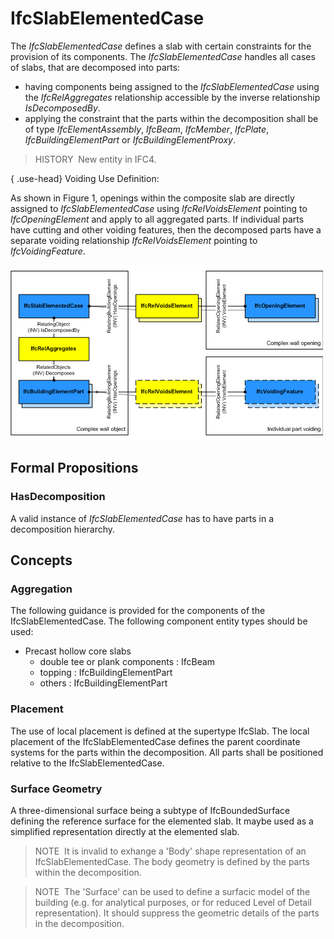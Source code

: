 # IfcSlabElementedCase

The _IfcSlabElementedCase_ defines a slab with certain constraints for the provision of its components. The _IfcSlabElementedCase_ handles all cases of slabs, that are decomposed into parts:

* having components being assigned to the _IfcSlabElementedCase_ using the _IfcRelAggregates_ relationship accessible by the inverse relationship _IsDecomposedBy_.
* applying the constraint that the parts within the decomposition shall be of type _IfcElementAssembly_, _IfcBeam_, _IfcMember_, _IfcPlate_, _IfcBuildingElementPart_ or _IfcBuildingElementProxy_.

> HISTORY&nbsp; New entity in IFC4.

{ .use-head}
Voiding Use Definition:

As shown in Figure 1, openings within the composite slab are directly assigned to _IfcSlabElementedCase_ using _IfcRelVoidsElement_ pointing to _IfcOpeningElement_ and apply to all aggregated parts. If individual parts have cutting and other voiding features, then the decomposed parts have a separate voiding relationship _IfcRelVoidsElement_ pointing to _IfcVoidingFeature_.

!["voiding"](../../../../figures/ifcslabelementedcase_fig01.png "Figure 1 &mdash; Slab elemented voiding")

## Formal Propositions

### HasDecomposition
A valid instance of _IfcSlabElementedCase_ has to have parts in a decomposition hierarchy.

## Concepts

### Aggregation

The following guidance is provided for the components of the
IfcSlabElementedCase. The following component entity types
should be used:


* Precast hollow core slabs
	+ double tee or plank components : IfcBeam
	+ topping : IfcBuildingElementPart
	+ others : IfcBuildingElementPart



### Placement

The use of local placement is defined at the supertype
IfcSlab. The local placement of the
IfcSlabElementedCase defines the parent coordinate systems
for the parts within the decomposition. All parts shall be
positioned relative to the IfcSlabElementedCase.



### Surface Geometry

A three-dimensional surface being a subtype
of IfcBoundedSurface defining the reference surface for
the elemented slab. It maybe used as a simplified representation
directly at the elemented slab.



> NOTE  It is invalid to exhange a 'Body' shape 
> representation of an IfcSlabElementedCase. The body
> geometry is defined by the parts within the 
> decomposition.



> NOTE  The 'Surface' can be used to define a
> surfacic model of the building (e.g. for analytical purposes, or
> for reduced Level of Detail representation). It should suppress
> the geometric details of the parts in the
> decomposition.



